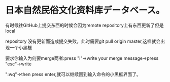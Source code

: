 
# 日本自然民俗文化资料库データベース。




有时候往GitHub上提交东西的时候会因为remote repository上有东西更新了但是local 

repository 没有更新而造成提交失败，此时需要git pull origin master,这样就会出现一个小黑框

要求你输入为何要merge两者:press "i"->write your merge message->press "esc"->write 

":wq"->then press enter,就可以继续回到输入命令的小黑框界面了。

